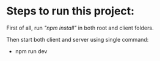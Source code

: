 # Steps to run this project:
First of all, run *"npm install"* in both root and client folders.

Then start both client and server using single command:
- npm run dev


